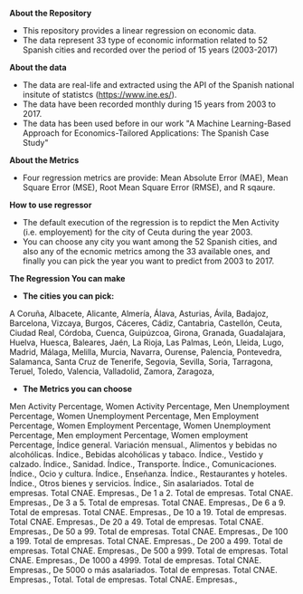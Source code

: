 **About the Repository**

- This repository provides a linear regression on economic data.
- The data represent 33 type of economic information related to 52 Spanish cities and recorded over the period of 15 years (2003-2017)

**About the data**

- The data are real-life and extracted using the API of the Spanish national insitute of statistcs (https://www.ine.es/).
- The data have been recorded monthly during 15 years from  2003 to 2017.
- The data has been used  before in our work "A Machine Learning-Based Approach for Economics-Tailored Applications: The Spanish Case Study"

**About the Metrics**
- Four regression metrics are provide: Mean Absolute Error (MAE), Mean Square Error (MSE), Root Mean Square Error (RMSE), and R sqaure.

**How to use regressor**

- The default execution of the regression is to repdict the Men Activity (i.e. employement) for the city of Ceuta during the year 2003.
- You can choose any city you want among the 52 Spanish cities, and also any of the ecnomic metrics among the 33 available ones, and finally you can pick the year you want to predict from 2003 to 2017.


**The Regression You can make**

  - **The cities you can pick:**

A Coruña, 
Albacete, 
Alicante, 
Almería,
Álava,
Asturias,
Ávila,
Badajoz,
Barcelona,
Vizcaya,
Burgos,
Cáceres,
Cádiz,
Cantabria,
Castellón,
Ceuta,
Ciudad Real,
Córdoba,
Cuenca,
Guipúzcoa,
Girona,
Granada,
Guadalajara,
Huelva,
Huesca,
Baleares,
Jaén,
La Rioja,
Las Palmas,
León,
Lleida,
Lugo,
Madrid,
Málaga,
Melilla,
Murcia,
Navarra,
Ourense,
Palencia,
Pontevedra,
Salamanca,
Santa Cruz de Tenerife,
Segovia,
Sevilla,
Soria,
Tarragona,
Teruel,
Toledo,
Valencia,
Valladolid,
Zamora,
Zaragoza,

  - **The Metrics you can choose**

Men Activity Percentage,
Women Activity Percentage,
Men Unemployment Percentage,
Women Unemployment  Percentage,
Men Employment Percentage,
Women Employment  Percentage,
Women Unemployment Percentage,
Men employment Percentage,
Women employment Percentage,
Índice general. Variación mensual.,
Alimentos y bebidas no alcohólicas. Índice.,
Bebidas alcohólicas y tabaco. Índice.,
Vestido y calzado. Índice.,
Sanidad. Índice.,
Transporte. Índice.,
Comunicaciones. Índice.,
Ocio y cultura. Índice.,
Enseñanza. Índice.,
Restaurantes y hoteles. Índice.,
Otros bienes y servicios. Índice.,
Sin asalariados. Total de empresas. Total CNAE. Empresas.,
De 1 a 2. Total de empresas. Total CNAE. Empresas.,
De 3 a 5. Total de empresas. Total CNAE. Empresas.,
De 6 a 9. Total de empresas. Total CNAE. Empresas.,
De 10 a 19. Total de empresas. Total CNAE. Empresas.,
De 20 a 49. Total de empresas. Total CNAE. Empresas.,
De 50 a 99. Total de empresas. Total CNAE. Empresas.,
De 100 a 199. Total de empresas. Total CNAE. Empresas.,
De 200 a 499. Total de empresas. Total CNAE. Empresas.,
De 500 a 999. Total de empresas. Total CNAE. Empresas.,
De 1000 a 4999. Total de empresas. Total CNAE. Empresas.,
De 5000 o más asalariados. Total de empresas. Total CNAE. Empresas.,
Total. Total de empresas. Total CNAE. Empresas.,
